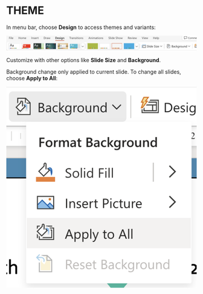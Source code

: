 # THEME

In menu bar, choose **Design** to access themes and variants:

![Themes](/assets/themes.png)

Customize with other options like **Slide Size** and **Background**.

Background change only applied to current slide. To change all slides, choose **Apply to All**:

![Apply to All](/assets/apply-to-all.png)
